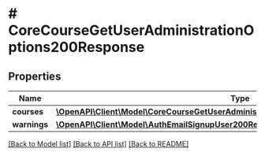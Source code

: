 # # CoreCourseGetUserAdministrationOptions200Response

## Properties

Name | Type | Description | Notes
------------ | ------------- | ------------- | -------------
**courses** | [**\OpenAPI\Client\Model\CoreCourseGetUserAdministrationOptions200ResponseCoursesInner[]**](CoreCourseGetUserAdministrationOptions200ResponseCoursesInner.md) |  |
**warnings** | [**\OpenAPI\Client\Model\AuthEmailSignupUser200ResponseWarningsInner[]**](AuthEmailSignupUser200ResponseWarningsInner.md) |  | [optional]

[[Back to Model list]](../../README.md#models) [[Back to API list]](../../README.md#endpoints) [[Back to README]](../../README.md)
